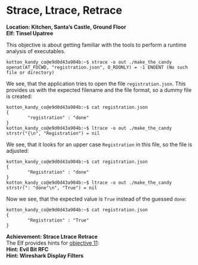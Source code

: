 <h1 id="strace-ltrace-retrace">Strace, Ltrace, Retrace</h1>
<p><strong>Location: Kitchen, Santa’s Castle, Ground Floor</strong><br>
<strong>Elf: Tinsel Upatree</strong></p>
<p>This objective is about getting familiar with the tools to perform a runtime analysis of executables.</p>
<pre><code>kotton_kandy_co@e9d0d43a904b:~$ strace -o out ./make_the_candy
openat(AT_FDCWD, "registration.json", O_RDONLY) = -1 ENOENT (No such file or directory)
</code></pre>
<p>We see, that the application tries to open the file <code>registration.json</code>. This provides us with the expected filename and the file format, so a dummy file is created:</p>
<pre><code>kotton_kandy_co@e9d0d43a904b:~$ cat registration.json
{
        "registration" : "done"
}
kotton_kandy_co@e9d0d43a904b:~$ ltrace -o out ./make_the_candy
strstr("{\n", "Registration") = nil
</code></pre>
<p>We see, that it looks for an upper case <code>Registration</code> in this file, so the file is adjusted:</p>
<pre><code>kotton_kandy_co@e9d0d43a904b:~$ cat registration.json
{
        "Registration" : "done"
}
kotton_kandy_co@e9d0d43a904b:~$ ltrace -o out ./make_the_candy
strstr(": "done"\n", "True") = nil
</code></pre>
<p>Now we see, that the expected value is <code>True</code> instead of the guessed <code>done</code>:</p>
<pre><code>kotton_kandy_co@e9d0d43a904b:~$ cat registration.json
{
        "Registration" : "True"
}
</code></pre>
<p><strong>Achievement: Strace Ltrace Retrace</strong><br>
The Elf provides hints for <a href="https://github.com/joergschwarzwaelder/hhc2021/tree/master/Objective-11">objective 11</a>:<br>
<strong>Hint: Evil Bit RFC</strong><br>
<strong>Hint: Wireshark Display Filters</strong></p>


